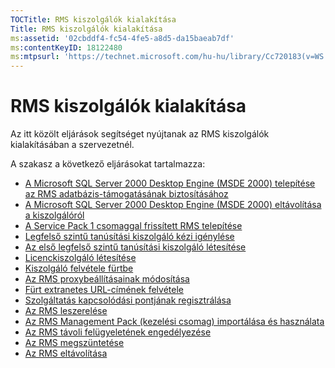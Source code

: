 ```yaml
---
TOCTitle: RMS kiszolgálók kialakítása
Title: RMS kiszolgálók kialakítása
ms:assetid: '02cbddf4-fc54-4fe5-a8d5-da15baeab7df'
ms:contentKeyID: 18122480
ms:mtpsurl: 'https://technet.microsoft.com/hu-hu/library/Cc720183(v=WS.10)'
---
```


RMS kiszolgálók kialakítása
===========================

Az itt közölt eljárások segítséget nyújtanak az RMS kiszolgálók kialakításában a szervezetnél.

A szakasz a következő eljárásokat tartalmazza:

-   [A Microsoft SQL Server 2000 Desktop Engine (MSDE 2000) telepítése az RMS adatbázis-támogatásának biztosításához](https://technet.microsoft.com/c9b9cd08-98c4-424f-b3fc-d685f57c002e)
-   [A Microsoft SQL Server 2000 Desktop Engine (MSDE 2000) eltávolítása a kiszolgálóról](https://technet.microsoft.com/1864fa81-3298-4e34-a061-9f81b28d8284)
-   [A Service Pack 1 csomaggal frissített RMS telepítése](https://technet.microsoft.com/dab20175-a690-43f8-b943-768d289daa0d)
-   [Legfelső szintű tanúsítási kiszolgáló kézi igénylése](https://technet.microsoft.com/aecdebb5-b28b-4b58-937a-392bb6ce9643)
-   [Az első legfelső szintű tanúsítási kiszolgáló létesítése](https://technet.microsoft.com/debc42f3-74ff-4c99-b7a4-4921fccdabc2)
-   [Licenckiszolgáló létesítése](https://technet.microsoft.com/4d67b898-0ba9-4eef-ab7d-ee0ca55a688e)
-   [Kiszolgáló felvétele fürtbe](https://technet.microsoft.com/db635238-5528-4bec-9cc6-8244e2b3d733)
-   [Az RMS proxybeállításainak módosítása](https://technet.microsoft.com/8f50bd4d-26b1-4996-b361-722ee21607f3)
-   [Fürt extranetes URL-címének felvétele](https://technet.microsoft.com/12c83186-ce9e-4100-bbd1-d87a885331c7)
-   [Szolgáltatás kapcsolódási pontjának regisztrálása](https://technet.microsoft.com/630cc3c3-9ed9-4423-8874-cbaceb43b353)
-   [Az RMS leszerelése](https://technet.microsoft.com/8b563c25-17cd-4b9b-ae42-695497ab6439)
-   [Az RMS Management Pack (kezelési csomag) importálása és használata](https://technet.microsoft.com/d9a73ef0-2f81-48c2-97cc-deb7bf477389)
-   [Az RMS távoli felügyeletének engedélyezése](https://technet.microsoft.com/00f17054-5f5d-47e2-89c1-7a593b930bb3)
-   [Az RMS megszüntetése](https://technet.microsoft.com/9fa63daa-5fb9-4afd-8371-b38248619857)
-   [Az RMS eltávolítása](https://technet.microsoft.com/885e3b4f-ea32-466f-9f7f-d8440b0f7c28)
